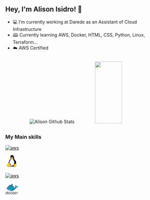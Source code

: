 ## Hey, I'm Alison Isidro! 👋


-  💻 I’m currently working at Darede as an Assistant of Cloud Infrastructure
-  🕮 Currently learning AWS, Docker, HTML, CSS, Python, Linux, Terraform...
-  ☁️ AWS Certified
##

<div align="center">  
  <img width="49%" height="195px" src="https://github-readme-stats.vercel.app/api?username=AlisonIsidro&show_icons=true&count_private=true&hide_border=true&title_color=00bfbf&icon_color=00bfbf&text_color=c9d1d9&bg_color=0d1117" alt="Alison Github Stats" /> 
  <img width="41%" height="195px" src="https://github-readme-stats.vercel.app/api/top-langs/?username=AlisonIsidro&layout=compact&hide_border=true&title_color=00bfbf&text_color=00bfbf&bg_color=0d1117" />
</div>

##

### My Main skills

<!--Amazon Web Services-->
<a href="https://aws.amazon.com" target="_blank" rel="noreferrer"> <img src="https://www.vectorlogo.zone/logos/amazon_aws/amazon_aws-icon.svg" alt="aws" width="40" height="40"/> </a> <!--   -->
<!--GNU Linux--> 
<a href="https://www.linux.org/" target="_blank" rel="noreferrer"> <img src="https://raw.githubusercontent.com/devicons/devicon/master/icons/linux/linux-original.svg" alt="linux" width="40" height="40"/> </a> <!--   -->
<!--Terraform-->
<a href="https://www.terraform.io/" target="_blank" rel="noreferrer"> <img src="https://www.vectorlogo.zone/logos/terraformio/terraformio-icon.svg" alt="aws" width="40" height="40"/> </a> <!--   -->
 <!--Docker-->
<a href="https://www.docker.com/" target="_blank" rel="noreferrer"> <img src="https://raw.githubusercontent.com/devicons/devicon/master/icons/docker/docker-original-wordmark.svg" alt="docker" width="40" height="40"/> </a> <!--   -->

  
          
          


          
          



